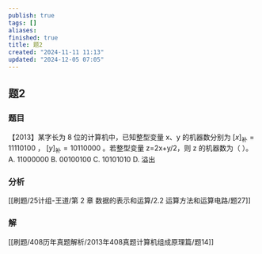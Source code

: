 ```yaml
---
publish: true
tags: []
aliases: 
finished: true
title: 题2
created: "2024-11-11 11:13"
updated: "2024-12-05 07:05"
---
```

## 题2
### 题目
【2013】某字长为 8 位的计算机中，已知整型变量 x、y 的机器数分别为 $[x]_{\text{补}}=1 1110100$ ， $[y]_{\text{补}}=10110000$ 。若整型变量 z=2x+y/2，则 z 的机器数为（ ）。
A. 11000000
B. 00100100
C. 10101010
D. 溢出
### 分析
[[刷题/25计组-王道/第 2 章 数据的表示和运算/2.2 运算方法和运算电路/题27]]
### 解
[[刷题/408历年真题解析/2013年408真题计算机组成原理篇/题14]]